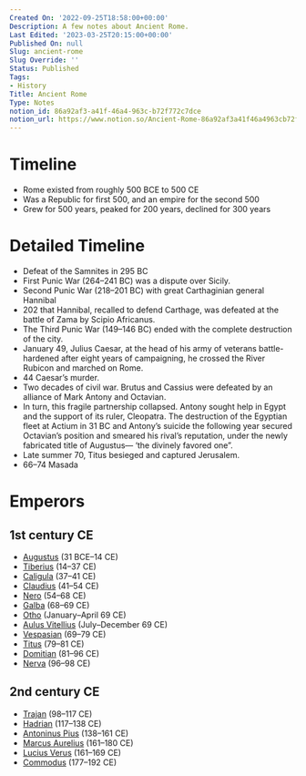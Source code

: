 ```yaml
---
Created On: '2022-09-25T18:58:00+00:00'
Description: A few notes about Ancient Rome.
Last Edited: '2023-03-25T20:15:00+00:00'
Published On: null
Slug: ancient-rome
Slug Override: ''
Status: Published
Tags:
- History
Title: Ancient Rome
Type: Notes
notion_id: 86a92af3-a41f-46a4-963c-b72f772c7dce
notion_url: https://www.notion.so/Ancient-Rome-86a92af3a41f46a4963cb72f772c7dce
---
```

<h1>Timeline</h1>
<ul>
<li>Rome existed from roughly 500 BCE to 500 CE</li>
<li>Was a Republic for first 500, and an empire for the second 500</li>
<li>Grew for 500 years, peaked for 200 years, declined for 300 years</li>
</ul>
<h1>Detailed Timeline</h1>
<ul>
<li>Defeat of the Samnites in 295 BC</li>
<li>First Punic War (264–241 BC) was a dispute over Sicily.</li>
<li>Second Punic War (218–201 BC) with great Carthaginian general Hannibal</li>
<li>202 that Hannibal, recalled to defend Carthage, was defeated at the battle of Zama by Scipio Africanus.</li>
<li>The Third Punic War (149–146 BC) ended with the complete destruction of the city.</li>
<li>January 49, Julius Caesar, at the head of his army of veterans battle-hardened after eight years of campaigning, he crossed the River Rubicon and marched on Rome.</li>
<li>44 Caesar’s murder.</li>
<li>Two decades of civil war. Brutus and Cassius were defeated by an alliance of Mark Antony and Octavian.</li>
<li>In turn, this fragile partnership collapsed. Antony sought help in Egypt and the support of its ruler, Cleopatra. The destruction of the Egyptian fleet at Actium in 31 BC and Antony’s suicide the following year secured Octavian’s position and smeared his rival’s reputation, under the newly fabricated title of Augustus— ‘the divinely favored one”.</li>
<li>Late summer 70, Titus besieged and captured Jerusalem.</li>
<li>66–74 Masada</li>
</ul>
<h1>Emperors</h1>
<h2>1st century CE</h2>
<ul>
<li><a href="https://www.britannica.com/biography/Augustus-Roman-emperor">Augustus</a> (31 BCE–14 CE)</li>
<li><a href="https://www.britannica.com/biography/Tiberius">Tiberius</a> (14–37 CE)</li>
<li><a href="https://www.britannica.com/biography/Caligula-Roman-emperor">Caligula</a> (37–41 CE)</li>
<li><a href="https://www.britannica.com/biography/Claudius-Roman-emperor">Claudius</a> (41–54 CE)</li>
<li><a href="https://www.britannica.com/biography/Nero-Roman-emperor">Nero</a> (54–68 CE)</li>
<li><a href="https://www.britannica.com/biography/Galba">Galba</a> (68–69 CE)</li>
<li><a href="https://www.britannica.com/biography/Otho">Otho</a> (January–April 69 CE)</li>
<li><a href="https://www.britannica.com/biography/Aulus-Vitellius">Aulus Vitellius</a> (July–December 69 CE)</li>
<li><a href="https://www.britannica.com/biography/Vespasian">Vespasian</a> (69–79 CE)</li>
<li><a href="https://www.britannica.com/biography/Titus">Titus</a> (79–81 CE)</li>
<li><a href="https://www.britannica.com/biography/Domitian">Domitian</a> (81–96 CE)</li>
<li><a href="https://www.britannica.com/biography/Nerva-Roman-emperor">Nerva</a> (96–98 CE)</li>
</ul>
<h2>2nd century CE</h2>
<ul>
<li><a href="https://www.britannica.com/biography/Trajan">Trajan</a> (98–117 CE)</li>
<li><a href="https://www.britannica.com/biography/Hadrian">Hadrian</a> (117–138 CE)</li>
<li><a href="https://www.britannica.com/biography/Antoninus-Pius">Antoninus Pius</a> (138–161 CE)</li>
<li><a href="https://www.britannica.com/biography/Marcus-Aurelius-Roman-emperor">Marcus Aurelius</a> (161–180 CE)</li>
<li><a href="https://www.britannica.com/biography/Lucius-Verus">Lucius Verus</a> (161–169 CE)</li>
<li><a href="https://www.britannica.com/biography/Commodus">Commodus</a> (177–192 CE)</li>
</ul>
